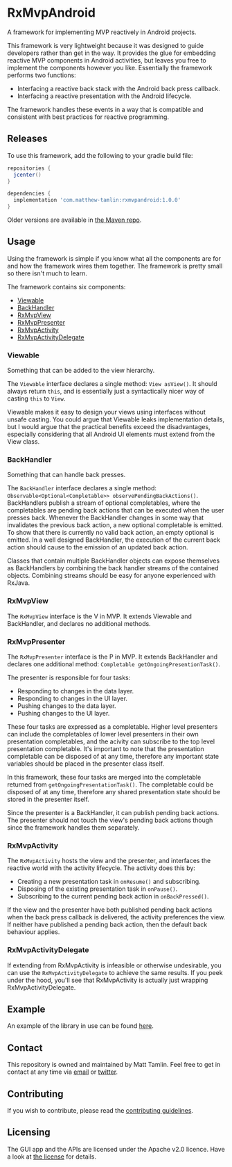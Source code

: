 # RxMvpAndroid
A framework for implementing MVP reactively in Android projects.

This framework is very lightweight because it was designed to guide developers rather than get in the way. It provides the glue for embedding reactive MVP components in Android activities, but leaves you free to implement the components however you like. Essentially the framework performs two functions:
- Interfacing a reactive back stack with the Android back press callback.
- Interfacing a reactive presentation with the Android lifecycle.

The framework handles these events in a way that is compatible and consistent with best practices for reactive programming.

## Releases
To use this framework, add the following to your gradle build file:
```groovy
repositories {
  jcenter()
}

dependencies {
  implementation 'com.matthew-tamlin:rxmvpandroid:1.0.0'
}
```

Older versions are available in [the Maven repo](https://bintray.com/matthewtamlin/maven).

## Usage
Using the framework is simple if you know what all the components are for and how the framework wires them together. The framework is pretty small so there isn't much to learn.

The framework contains six components:
- [Viewable](https://github.com/MatthewTamlin/RxMvpAndroid/blob/master/library-components/src/main/java/com/matthewtamlin/rxmvpandroid/Viewable.java)
- [BackHandler](https://github.com/MatthewTamlin/RxMvpAndroid/blob/master/library-components/src/main/java/com/matthewtamlin/rxmvpandroid/BackHandler.java)
- [RxMvpView](https://github.com/MatthewTamlin/RxMvpAndroid/blob/master/library-components/src/main/java/com/matthewtamlin/rxmvpandroid/RxMvpView.java)
- [RxMvpPresenter](https://github.com/MatthewTamlin/RxMvpAndroid/blob/master/library-components/src/main/java/com/matthewtamlin/rxmvpandroid/RxMvpPresenter.java)
- [RxMvpActivity](https://github.com/MatthewTamlin/RxMvpAndroid/blob/master/library-components/src/main/java/com/matthewtamlin/rxmvpandroid/RxMvpActivity.java)
- [RxMvpActivityDelegate](https://github.com/MatthewTamlin/RxMvpAndroid/blob/master/library-components/src/main/java/com/matthewtamlin/rxmvpandroid/RxMvpActivityDelegate.java)

### Viewable
Something that can be added to the view hierarchy.

The `Viewable` interface declares a single method: `View asView()`. It should always return `this`, and is essentially just a syntactically nicer way of casting `this` to `View`.

Viewable makes it easy to design your views using interfaces without unsafe casting. You could argue that Viewable leaks implementation details, but I would argue that the practical benefits exceed the disadvantages, especially considering that all Android UI elements must extend from the View class.

### BackHandler
Something that can handle back presses.

The `BackHandler` interface declares a single method: `Observable<Optional<Completable>> observePendingBackActions()`. BackHandlers publish a stream of optional completables, where the completables are pending back actions that can be executed when the user presses back. Whenever the BackHandler changes in some way that invalidates the previous back action, a new optional completable is emitted. To show that there is currently no valid back action, an empty optional is emitted. In a well designed BackHandler, the execution of the current back action should cause to the emission of an updated back action.

Classes that contain multiple BackHandler objects can expose themselves as BackHandlers by combining the back handler streams of the contained objects. Combining streams should be easy for anyone experienced with RxJava.

### RxMvpView
The `RxMvpView` interface is the V in MVP. It extends Viewable and BackHandler, and declares no additional methods.

### RxMvpPresenter
The `RxMvpPresenter` interface is the P in MVP. It extends BackHandler and declares one additional method: `Completable getOngoingPresentionTask()`.

The presenter is responsible for four tasks:
- Responding to changes in the data layer.
- Responding to changes in the UI layer.
- Pushing changes to the data layer.
- Pushing changes to the UI layer.

These four tasks are expressed as a completable. Higher level presenters can include the completables of lower level presenters in their own presentation completables, and the acivity can subscribe to the top level presentation completable. It's important to note that the presentation completable can be disposed of at any time, therefore any important state variables should be placed in the presenter class itself.

In this framework, these four tasks are merged into the completable returned from `getOngoingPresentationTask()`. The completable could be disposed of at any time, therefore any shared presentation state should be stored in the presenter itself. 

Since the presenter is a BackHandler, it can publish pending back actions. The presenter should not touch the view's pending back actions though since the framework handles them separately.

### RxMvpActivity
The `RxMvpActivity` hosts the view and the presenter, and interfaces the reactive world with the activity lifecycle. The activity does this by:
- Creating a new presentation task in `onResume()` and subscribing.
- Disposing of the existing presentation task in `onPause()`.
- Subscribing to the current pending back action in `onBackPressed()`.

If the view and the presenter have both published pending back actions when the back press callback is delivered, the activity preferences the view. If neither have published a pending back action, then the default back behaviour applies.

### RxMvpActivityDelegate
If extending from RxMvpActivity is infeasible or otherwise undesirable, you can use the `RxMvpActivityDelegate` to achieve the same results. If you peek under the hood, you'll see that RxMvpActivity is actually just wrapping RxMvpActivityDelegate.

## Example
An example of the library in use can be found [here](https://github.com/MatthewTamlin/RxMvpAndroid/blob/master/example/).

## Contact
This repository is owned and maintained by Matt Tamlin. Feel free to get in contact at any time via [email](mailto:matthew.tamlin@icloud.com) or [twitter](https://www.twitter.com/TamlinMatthew).

## Contributing
If you wish to contribute, please read the [contributing guidelines](CONTRIBUTING.md).

## Licensing
The GUI app and the APIs are licensed under the Apache v2.0 licence. Have a look at [the license](LICENSE) for details.